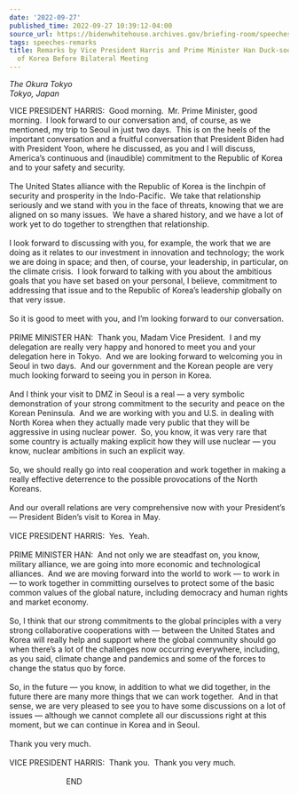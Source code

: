 ```yaml
---
date: '2022-09-27'
published_time: 2022-09-27 10:39:12-04:00
source_url: https://bidenwhitehouse.archives.gov/briefing-room/speeches-remarks/2022/09/27/remarks-by-vice-president-harris-and-prime-minister-han-duck-soo-of-the-republic-of-korea-before-bilateral-meeting/
tags: speeches-remarks
title: Remarks by Vice President Harris and Prime Minister Han Duck-soo of the Republic
  of Korea Before Bilateral Meeting
---
```

 
*The Okura Tokyo  
*Tokyo, Japan**

VICE PRESIDENT HARRIS:  Good morning.  Mr. Prime Minister, good
morning.  I look forward to our conversation and, of course, as we
mentioned, my trip to Seoul in just two days.  This is on the heels of
the important conversation and a fruitful conversation that President
Biden had with President Yoon, where he discussed, as you and I will
discuss, America’s continuous and (inaudible) commitment to the Republic
of Korea and to your safety and security.   
   
The United States alliance with the Republic of Korea is the linchpin of
security and prosperity in the Indo-Pacific.  We take that relationship
seriously and we stand with you in the face of threats, knowing that we
are aligned on so many issues.  We have a shared history, and we have a
lot of work yet to do together to strengthen that relationship.   
   
I look forward to discussing with you, for example, the work that we are
doing as it relates to our investment in innovation and technology; the
work we are doing in space; and then, of course, your leadership, in
particular, on the climate crisis.  I look forward to talking with you
about the ambitious goals that you have set based on your personal, I
believe, commitment to addressing that issue and to the Republic of
Korea’s leadership globally on that very issue.  
   
So it is good to meet with you, and I’m looking forward to our
conversation.  
   
PRIME MINISTER HAN:  Thank you, Madam Vice President.  I and my
delegation are really very happy and honored to meet you and your
delegation here in Tokyo.  And we are looking forward to welcoming you
in Seoul in two days.  And our government and the Korean people are very
much looking forward to seeing you in person in Korea.   
   
And I think your visit to DMZ in Seoul is a real — a very symbolic
demonstration of your strong commitment to the security and peace on the
Korean Peninsula.  And we are working with you and U.S. in dealing with
North Korea when they actually made very public that they will be
aggressive in using nuclear power.  So, you know, it was very rare that
some country is actually making explicit how they will use nuclear — you
know, nuclear ambitions in such an explicit way.  
   
So, we should really go into real cooperation and work together in
making a really effective deterrence to the possible provocations of the
North Koreans.  
   
And our overall relations are very comprehensive now with your
President’s — President Biden’s visit to Korea in May.  
   
VICE PRESIDENT HARRIS:  Yes.  Yeah.   
   
PRIME MINISTER HAN:  And not only we are steadfast on, you know,
military alliance, we are going into more economic and technological
alliances.  And we are moving forward into the world to work — to work
in — to work together in committing ourselves to protect some of the
basic common values of the global nature, including democracy and human
rights and market economy.  
   
So, I think that our strong commitments to the global principles with a
very strong collaborative cooperations with — between the United States
and Korea will really help and support where the global community should
go when there’s a lot of the challenges now occurring everywhere,
including, as you said, climate change and pandemics and some of the
forces to change the status quo by force.  
   
So, in the future — you know, in addition to what we did together, in
the future there are many more things that we can work together.  And in
that sense, we are very pleased to see you to have some discussions on a
lot of issues — although we cannot complete all our discussions right at
this moment, but we can continue in Korea and in Seoul.   
   
Thank you very much.  
   
VICE PRESIDENT HARRIS:  Thank you.  Thank you very much.  
   
                          END  
  
